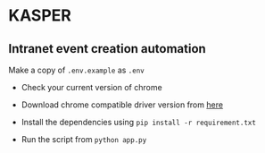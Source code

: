 # KASPER
## Intranet event creation automation

Make a copy of  ``` .env.example ```  as ```.env```


- Check your current version of chrome
- Download chrome compatible driver version from [here](https://chromedriver.chromium.org/downloads)

- Install the dependencies using 
``` pip install -r requirement.txt ```

- Run the script from
``` python app.py ```